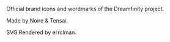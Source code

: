 Official brand icons and wordmarks of the Dreamfinity project.

Made by Noire & Tensai.

SVG Rendered by errclman.
